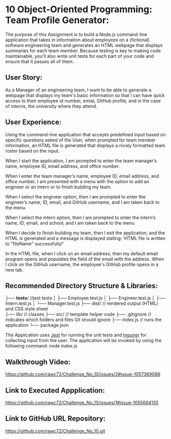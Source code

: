 # 10 Object-Oriented Programming: Team Profile Generator:

The purpose of this Assignment is to build a Node.js command-line application that takes in information about employees on a (fictional) software engineering team and generates an HTML webpage that displays summaries for each team member. Because testing is key to making code maintainable, you’ll also write unit tests for each part of your code and ensure that it passes all of them.

## User Story:

As a Manager of an engineering team, I want to be able to generate a webpage that displays my team's basic information so that I can have quick access to their employee id number, emial, GitHub profile, and in the case of interns, the university where they attend.

## User Experience:

Using the command-line application that accepts predefined input based on specific questions asked of the User, when prompted for team member information, an HTML file is generated that displays a nicely formatted team roster based on the input.

When I start the application, I am prompted to enter the team manager’s name, employee ID, email address, and office number. 

When I enter the team manager’s name, employee ID, email address, and office number, I am presented with a menu with the option to add an engineer or an intern or to finish building my team.

When I select the engineer option, then I am prompted to enter the engineer’s name, ID, email, and GitHub username, and I am taken back to the menu.

When I select the intern option, then I am prompted to enter the intern’s name, ID, email, and school, and I am taken back to the menu

When I decide to finish building my team, then I exit the application, and the HTML is generated and a message is displayed stating: 'HTML file is written to "fileName" successfully!'

In the HTML file, when I click on an email address, then my default email program opens and populates the field of the email with the address. When I click on the GitHub username, the employee's GitHub profile opens in a new tab.

## Recommended Directory Structure & Libraries:

├── __tests__/             //jest tests
│   ├── Employee.test.js
│   ├── Engineer.test.js
│   ├── Intern.test.js
│   └── Manager.test.js
├── dist/                  // rendered output (HTML) and CSS style sheet      
├── lib/                   // classes
├── src/                   // template helper code 
├── .gitignore             // indicates which folders and files Git should ignore
├── index.js               // runs the application
└── package.json           

The Application uses [Jest](https://www.npmjs.com/package/jest) for running the unit tests and [Inquirer](https://www.npmjs.com/package/inquirer) for collecting input from the user. The application will be invoked by using the following command: node index.js

## Walkthrough Video:

https://github.com/rawc72/Challenge_No_10/issues/2#issue-1057369086

## Link to Executed Appplication:

https://github.com/rawc72/Challenge_No_10/issues/1#issue-1055694155

## Link to GitHub URL Repository:

https://github.com/rawc72/Challenge_No_10.git